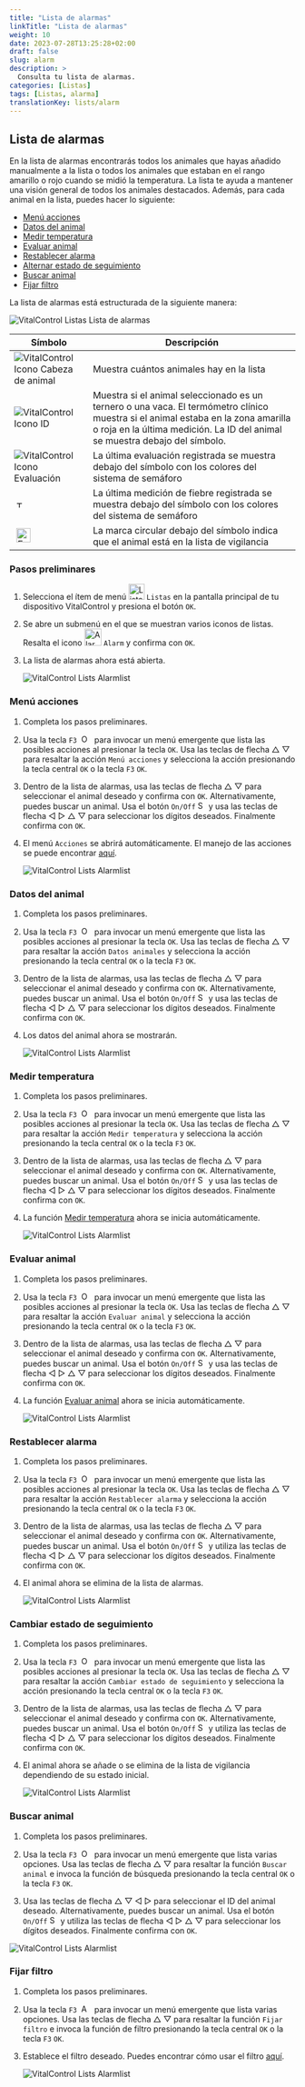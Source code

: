 ```yaml
---
title: "Lista de alarmas"
linkTitle: "Lista de alarmas"
weight: 10
date: 2023-07-28T13:25:28+02:00
draft: false
slug: alarm
description: >
  Consulta tu lista de alarmas.
categories: [Listas]
tags: [Listas, alarma]
translationKey: lists/alarm
---
```

## Lista de alarmas

En la lista de alarmas encontrarás todos los animales que hayas añadido manualmente a la lista o todos los animales que estaban en el rango amarillo o rojo cuando se midió la temperatura. La lista te ayuda a mantener una visión general de todos los animales destacados. Además, para cada animal en la lista, puedes hacer lo siguiente:

- [Menú acciones](#menú-acciones)
- [Datos del animal](#datos-del-animal)
- [Medir temperatura](#medir-temperatura)
- [Evaluar animal](#evaluar-animal)
- [Restablecer alarma](#restablecer-alarma)
- [Alternar estado de seguimiento](#cambiar-estado-de-seguimiento)
- [Buscar animal](#buscar-animal)
- [Fijar filtro](#fijar-filtro)

La lista de alarmas está estructurada de la siguiente manera:

   ![VitalControl Listas Lista de alarmas](../images/alarmstructure.png "Estructura de la lista de alarmas")

|Símbolo   | Descripción
|-------  |----
| ![VitalControl Icono Cabeza de animal](../images/kopf.png "Cabeza de animal") | Muestra cuántos animales hay en la lista
| ![VitalControl Icono ID](../images/ID.png "ID") | Muestra si el animal seleccionado es un ternero o una vaca. El termómetro clínico muestra si el animal estaba en la zona amarilla o roja en la última medición. La ID del animal se muestra debajo del símbolo.
| ![VitalControl Icono Evaluación](../images/auge.png "Icono Evaluación") | La última evaluación registrada se muestra debajo del símbolo con los colores del sistema de semáforo
| &nbsp;<img src="/icons/actions/temperature.svg" width="12" align="bottom" alt="Temperatura corporal" title="Temperatura corporal" /> | La última medición de fiebre registrada se muestra debajo del símbolo con los colores del sistema de semáforo
| &nbsp;<img src="/icons/actions/rating.svg" width="25" align="bottom" alt="Evaluación del animal" title="Evaluación" /> |La marca circular debajo del símbolo indica que el animal está en la lista de vigilancia

### Pasos preliminares

1. Selecciona el ítem de menú <img src="/icons/main/lists.svg" width="28" align="bottom" alt="Listas" /> `Listas` en la pantalla principal de tu dispositivo VitalControl y presiona el botón `OK`.

2. Se abre un submenú en el que se muestran varios iconos de listas. Resalta el icono <img src="/icons/lists/alarmlist.svg" width="30" align="bottom" alt="Alarm" /> `Alarm` y confirma con `OK`.

3. La lista de alarmas ahora está abierta.

   ![VitalControl Lists Alarmlist](../images/firststeps.png "Pasos Preliminares")

### Menú acciones

1. Completa los pasos preliminares.

2. Usa la tecla `F3` &nbsp;<img src="/icons/footer/open-popup.svg" width="15" align="bottom" alt="Open popup" />&nbsp; para invocar un menú emergente que lista las posibles acciones al presionar la tecla `OK`. Usa las teclas de flecha △ ▽ para resaltar la acción `Menú acciones` y selecciona la acción presionando la tecla central `OK` o la tecla `F3` `OK`.

3. Dentro de la lista de alarmas, usa las teclas de flecha △ ▽ para seleccionar el animal deseado y confirma con `OK`. Alternativamente, puedes buscar un animal. Usa el botón `On/Off` <img src="/icons/footer/search.svg" width="15" align="bottom" alt="Search" /> y usa las teclas de flecha ◁ ▷ △ ▽ para seleccionar los dígitos deseados. Finalmente confirma con `OK`.

4. El menú `Acciones` se abrirá automáticamente. El manejo de las acciones se puede encontrar [aquí](/es/docs/actions/).

   ![VitalControl Lists Alarmlist](../images/actionmenu.png "Menú de acciones")

### Datos del animal

1. Completa los pasos preliminares.

2. Usa la tecla `F3` &nbsp;<img src="/icons/footer/open-popup.svg" width="15" align="bottom" alt="Open popup" />&nbsp; para invocar un menú emergente que lista las posibles acciones al presionar la tecla `OK`. Usa las teclas de flecha △ ▽ para resaltar la acción `Datos animales` y selecciona la acción presionando la tecla central `OK` o la tecla `F3` `OK`.

3. Dentro de la lista de alarmas, usa las teclas de flecha △ ▽ para seleccionar el animal deseado y confirma con `OK`. Alternativamente, puedes buscar un animal. Usa el botón `On/Off` <img src="/icons/footer/search.svg" width="15" align="bottom" alt="Search" /> y usa las teclas de flecha ◁ ▷ △ ▽ para seleccionar los dígitos deseados. Finalmente confirma con `OK`.

4. Los datos del animal ahora se mostrarán.

   ![VitalControl Lists Alarmlist](../images/animaldata.png "Datos del animal")

### Medir temperatura

1. Completa los pasos preliminares.

2. Usa la tecla `F3` &nbsp;<img src="/icons/footer/open-popup.svg" width="15" align="bottom" alt="Open popup" />&nbsp; para invocar un menú emergente que lista las posibles acciones al presionar la tecla `OK`. Usa las teclas de flecha △ ▽ para resaltar la acción `Medir temperatura` y selecciona la acción presionando la tecla central `OK` o la tecla `F3` `OK`.

3. Dentro de la lista de alarmas, usa las teclas de flecha △ ▽ para seleccionar el animal deseado y confirma con `OK`. Alternativamente, puedes buscar un animal. Usa el botón `On/Off` <img src="/icons/footer/search.svg" width="15" align="bottom" alt="Search" /> y usa las teclas de flecha ◁ ▷ △ ▽ para seleccionar los dígitos deseados. Finalmente confirma con `OK`.

4. La función [Medir temperatura](/es/docs/actions/measure-temperature/#medir-la-fiebre) ahora se inicia automáticamente.

   ![VitalControl Lists Alarmlist](../images/temperature.png "Tomar temperatura")

### Evaluar animal

1. Completa los pasos preliminares.

2. Usa la tecla `F3` &nbsp;<img src="/icons/footer/open-popup.svg" width="15" align="bottom" alt="Open popup" />&nbsp; para invocar un menú emergente que lista las posibles acciones al presionar la tecla `OK`. Usa las teclas de flecha △ ▽ para resaltar la acción `Evaluar animal` y selecciona la acción presionando la tecla central `OK` o la tecla `F3` `OK`.

3. Dentro de la lista de alarmas, usa las teclas de flecha △ ▽ para seleccionar el animal deseado y confirma con `OK`. Alternativamente, puedes buscar un animal. Usa el botón `On/Off` <img src="/icons/footer/search.svg" width="15" align="bottom" alt="Search" /> y usa las teclas de flecha ◁ ▷ △ ▽ para seleccionar los dígitos deseados. Finalmente confirma con `OK`.

4. La función [Evaluar animal](/es/docs/actions/rating/#califica-tus-animales) ahora se inicia automáticamente.

   ![VitalControl Lists Alarmlist](../images/rateanimal.png "Evaluar animal")

### Restablecer alarma

1. Completa los pasos preliminares.

2. Usa la tecla `F3` &nbsp;<img src="/icons/footer/open-popup.svg" width="15" align="bottom" alt="Open popup" />&nbsp; para invocar un menú emergente que lista las posibles acciones al presionar la tecla `OK`. Usa las teclas de flecha △ ▽ para resaltar la acción `Restablecer alarma` y selecciona la acción presionando la tecla central `OK` o la tecla `F3` `OK`.

3. Dentro de la lista de alarmas, usa las teclas de flecha △ ▽ para seleccionar el animal deseado y confirma con `OK`. Alternativamente, puedes buscar un animal. Usa el botón `On/Off` <img src="/icons/footer/search.svg" width="15" align="bottom" alt="Search" /> y utiliza las teclas de flecha ◁ ▷ △ ▽ para seleccionar los dígitos deseados. Finalmente confirma con `OK`.

4. El animal ahora se elimina de la lista de alarmas.

   ![VitalControl Lists Alarmlist](../images/clearalarm.png "Eliminar alarma")

### Cambiar estado de seguimiento

1. Completa los pasos preliminares.

2. Usa la tecla `F3` &nbsp;<img src="/icons/footer/open-popup.svg" width="15" align="bottom" alt="Open popup" />&nbsp; para invocar un menú emergente que lista las posibles acciones al presionar la tecla `OK`. Usa las teclas de flecha △ ▽ para resaltar la acción `Cambiar estado de seguimiento` y selecciona la acción presionando la tecla central `OK` o la tecla `F3` `OK`.

3. Dentro de la lista de alarmas, usa las teclas de flecha △ ▽ para seleccionar el animal deseado y confirma con `OK`. Alternativamente, puedes buscar un animal. Usa el botón `On/Off` <img src="/icons/footer/search.svg" width="15" align="bottom" alt="Search" /> y utiliza las teclas de flecha ◁ ▷ △ ▽ para seleccionar los dígitos deseados. Finalmente confirma con `OK`.

4. El animal ahora se añade o se elimina de la lista de vigilancia dependiendo de su estado inicial.

   ![VitalControl Lists Alarmlist](../images/watchlist.png "Cambiar estado de vigilancia")

### Buscar animal

1. Completa los pasos preliminares.

2. Usa la tecla `F3` &nbsp;<img src="/icons/footer/open-popup.svg" width="15" align="bottom" alt="Open popup" />&nbsp; para invocar un menú emergente que lista varias opciones. Usa las teclas de flecha △ ▽ para resaltar la función `Buscar animal` e invoca la función de búsqueda presionando la tecla central `OK` o la tecla `F3` `OK`.

3. Usa las teclas de flecha △ ▽ ◁ ▷ para seleccionar el ID del animal deseado. Alternativamente, puedes buscar un animal. Usa el botón `On/Off` <img src="/icons/footer/search.svg" width="15" align="bottom" alt="Search" /> y utiliza las teclas de flecha ◁ ▷ △ ▽ para seleccionar los dígitos deseados. Finalmente confirma con `OK`.

![VitalControl Lists Alarmlist](../images/searchanimal.png "Buscar animal")

### Fijar filtro

1. Completa los pasos preliminares.

2. Usa la tecla `F3` &nbsp;<img src="/icons/footer/open-popup.svg" width="15" align="bottom" alt="Abrir menú emergente" />&nbsp; para invocar un menú emergente que lista varias opciones. Usa las teclas de flecha △ ▽ para resaltar la función `Fijar filtro` e invoca la función de filtro presionando la tecla central `OK` o la tecla `F3` `OK`.

3. Establece el filtro deseado. Puedes encontrar cómo usar el filtro [aquí](../../filter/).

   ![VitalControl Lists Alarmlist](../images/setfilter.png "Establecer filtro")
